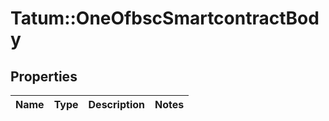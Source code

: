 # Tatum::OneOfbscSmartcontractBody

## Properties
Name | Type | Description | Notes
------------ | ------------- | ------------- | -------------

